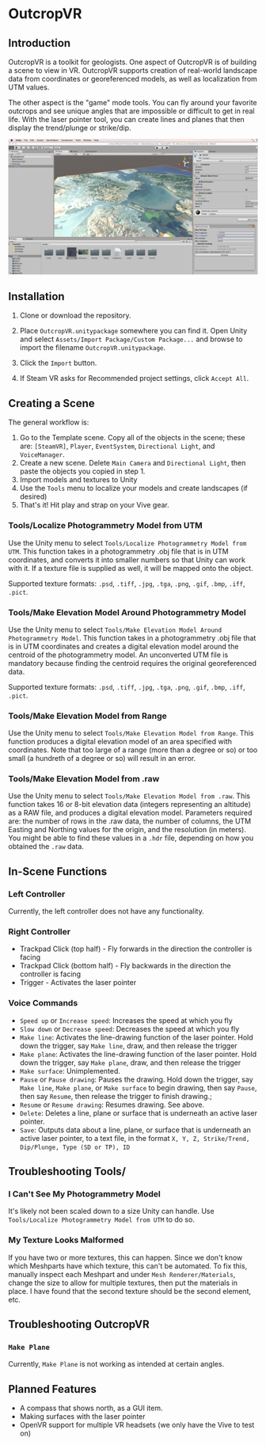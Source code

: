 # OutcropVR

## Introduction

OutcropVR is a toolkit for geologists.  One aspect of OutcropVR is of building a scene to view in VR.  OutcropVR supports creation of real-world landscape data from coordinates or georeferenced models, as well as localization from UTM values. 


The other aspect is the "game" mode tools.  You can fly around your favorite outcrops and see unique angles that are impossible or difficult to get in real life.  With the laser pointer tool, you can create lines and planes that then display the trend/plunge or strike/dip.  

![A Model of San Francisco Generated Through OutcropVR](/outcropVR-sf.png)

## Installation

1. Clone or download the repository.

2. Place `OutcropVR.unitypackage` somewhere you can find it.  Open Unity and select `Assets/Import Package/Custom Package...` and browse to import the filename `OutcropVR.unitypackage`.

3. Click the `Import` button.

4. If Steam VR asks for Recommended project settings, click `Accept All`.

## Creating a Scene

The general workflow is:

1. Go to the Template scene.  Copy all of the objects in the scene; these are: `[SteamVR]`, `Player`, `EventSystem`, `Directional Light`, and `VoiceManager`.
2. Create a new scene.  Delete `Main Camera` and `Directional Light`, then paste the objects you copied in step 1.
3. Import models and textures to Unity
4. Use the `Tools` menu to localize your models and create landscapes (if desired)
5. That's it!  Hit play and strap on your Vive gear.

### Tools/Localize Photogrammetry Model from UTM

Use the Unity menu to select `Tools/Localize Photogrammetry Model from UTM`.
This function takes in a photogrammetry .obj file that is in UTM coordinates, and converts it into smaller numbers so that Unity can work with it.  If a texture file is supplied as well, it will be mapped onto the object.

Supported texture formats: `.psd`, `.tiff`, `.jpg`, `.tga`, `.png`, `.gif`, `.bmp`, `.iff`, `.pict`.

### Tools/Make Elevation Model Around Photogrammetry Model

Use the Unity menu to select `Tools/Make Elevation Model Around Photogrammetry Model`.  This function takes in a photogrammetry .obj file that is in UTM coordinates and creates a digital elevation model around the centroid of the photogrammetry model.  An unconverted UTM file is mandatory because finding the centroid requires the original georeferenced data.

Supported texture formats: `.psd`, `.tiff`, `.jpg`, `.tga`, `.png`, `.gif`, `.bmp`, `.iff`, `.pict`.

### Tools/Make Elevation Model from Range

Use the Unity menu to select `Tools/Make Elevation Model from Range`.  This function produces a digital elevation model of an area specified with coordinates.  Note that too large of a range (more than a degree or so) or too small (a hundreth of a degree or so) will result in an error.

### Tools/Make Elevation Model from .raw

Use the Unity menu to select `Tools/Make Elevation Model from .raw`.  This function takes 16 or 8-bit elevation data (integers representing an altitude) as a RAW file, and produces a digital elevation model.  Parameters required are: the number of rows in the .raw data, the number of columns, the UTM Easting and Northing values for the origin, and the resolution (in meters).  You might be able to find these values in a `.hdr` file, depending on how you obtained the `.raw` data.

## In-Scene Functions

### Left Controller

Currently, the left controller does not have any functionality.

### Right Controller

* Trackpad Click (top half) - Fly forwards in the direction the controller is facing
* Trackpad Click (bottom half) - Fly backwards in the direction the controller is facing
* Trigger - Activates the laser pointer

### Voice Commands

* `Speed up` or `Increase speed`: Increases the speed at which you fly
* `Slow down` or `Decrease speed`: Decreases the speed at which you fly
* `Make line`: Activates the line-drawing function of the laser pointer. Hold down the trigger, say `Make line`, draw, and then release the trigger 
* `Make plane`: Activates the line-drawing function of the laser pointer. Hold down the trigger, say `Make plane`, draw, and then release the trigger
* `Make surface`: Unimplemented.
* `Pause` or `Pause drawing`: Pauses the drawing.  Hold down the trigger, say `Make line`, `Make plane`, or `Make surface` to begin drawing, then say `Pause`, then say `Resume`, then release the trigger to finish drawing.;
* `Resume` or `Resume drawing`: Resumes drawing.  See above.
* `Delete`: Deletes a line, plane or surface that is underneath an active laser pointer.
* `Save`: Outputs data about a line, plane, or surface that is underneath an active laser pointer, to a text file, in the format `X, Y, Z, Strike/Trend, Dip/Plunge, Type (SD or TP), ID`

## Troubleshooting Tools/

### I Can't See My Photogrammetry Model

It's likely not been scaled down to a size Unity can handle.  Use `Tools/Localize Photogrammetry Model from UTM` to do so.

### My Texture Looks Malformed

If you have two or more textures, this can happen.  Since we don't know which Meshparts have which texture, this can't be automated.  To fix this, manually inspect each Meshpart and under `Mesh Renderer/Materials`, change the size to allow for multiple textures, then put the materials in place.  I have found that the second texture should be the second element, etc.

## Troubleshooting OutcropVR

### `Make Plane`
Currently, `Make Plane` is not working as intended at certain angles. 

## Planned Features

* A compass that shows north, as a GUI item.
* Making surfaces with the laser pointer
* OpenVR support for multiple VR headsets (we only have the Vive to test on)
